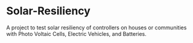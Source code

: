 # Solar-Resiliency
A project to test solar resiliency of controllers on houses or communities with Photo Voltaic Cells, Electric Vehicles, and Batteries.
